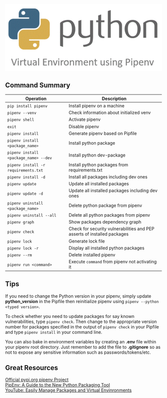 ![Banner](https://github.com/davidclin/pipenv-cheatsheet/blob/master/images/pipenv_banner.gif)


## Command Summary

| Operation     | Description |
| ------------- |-------------|
| `pip install pipenv` | Install pipenv on a machine |
| `pipenv --venv` | Check information about initialized venv |
| `pipenv shell` | Activate pipenv |
| `exit` | Disable pipenv |
| `pipenv install` | Generate pipenv based on Pipfile |
| `pipenv install <package_name>` | Install python package |      
| `pipenv install <package_name> --dev` | Install python dev-package |
| `pipenv install -r requirements.txt` | Install python packages from requirements.txt |
| `pipenv install -d` | Install all packages including dev ones |
| `pipenv update` | Update all installed packages |
| `pipenv update -d` | Update all installed packages including dev ones |
| `pipenv uninstall <package_name>` | Delete python package from pipenv |
| `pipenv uninstall --all` | Delete all python packages from pipenv |
| `pipenv graph` | Show packages dependency graph |    
| `pipenv check` | Check for security vulnerabilities and PEP asserts of installed packages |  
| `pipenv lock` | Generate lock file |
| `pipenv lock -r` | Display all installed python packages |
| `pipenv --rm` | Delete installed pipenv |
| `pipenv run <command>` | Execute `command` from pipenv not activating it |


## Tips
If you need to change the Python version in your pipenv, simply update **python_version** in the Pipfile then reinitialize pipenv using  `pipenv --python <typed version>`.

To check whether you need to update packages for say known vulnerabilities, type `pipenv check`.
Then change to the appropriate version number for packages specified in the output of `pipenv check` in your Pipfile and type `pipenv install` in your command line.

You can also bake in environment variables by creating an **.env** file within your pipenv root directory. Just remember to add the file to **.gitignore** so as not to expose any sensitive information such as passwords/tokens/etc.


## Great Resources
[Official pypi.org pipenv Project](https://pypi.org/project/pipenv/)<br>
[PipEnv: A Guide to the New Python Packaging Tool](https://realpython.com/pipenv-guide/)<br>
[YouTube: Easily Manage Packages and Virtual Envinronments](https://www.youtube.com/watch?v=zDYL22QNiWk)
